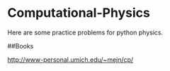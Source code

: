 # Computational-Physics

Here are some practice problems for python physics.

##Books

 http://www-personal.umich.edu/~mejn/cp/
